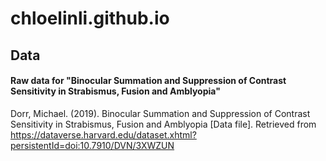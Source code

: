 # chloelinli.github.io

## Data
#### Raw data for "Binocular Summation and Suppression of Contrast Sensitivity in Strabismus, Fusion and Amblyopia"
Dorr, Michael. (2019). Binocular Summation and Suppression of Contrast Sensitivity in Strabismus, Fusion and Amblyopia \[Data file]. Retrieved from https://dataverse.harvard.edu/dataset.xhtml?persistentId=doi:10.7910/DVN/3XWZUN
